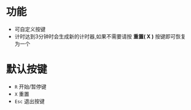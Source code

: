 功能
=
* 可自定义按键
* 计时达到3分钟时会生成新的计时器,如果不需要请按 **重置( X )** 按键即可恢复为一个

默认按键
=
* `R` 开始/暂停键
* `X` 重置
* `Esc` 退出按键

